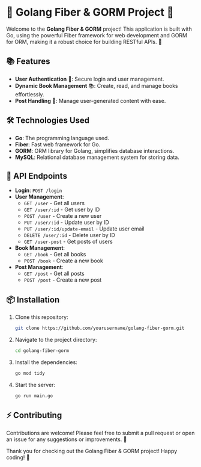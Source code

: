 # 🌟 Golang Fiber & GORM Project 🌟

Welcome to the **Golang Fiber & GORM** project! This application is built with Go, using the powerful Fiber framework for web development and GORM for ORM, making it a robust choice for building RESTful APIs. 🚀

## 📚 Features

- **User Authentication** 🔑: Secure login and user management.
- **Dynamic Book Management** 📚: Create, read, and manage books effortlessly.
- **Post Handling** 📝: Manage user-generated content with ease.

## 🛠️ Technologies Used

- **Go**: The programming language used.
- **Fiber**: Fast web framework for Go.
- **GORM**: ORM library for Golang, simplifies database interactions.
- **MySQL**: Relational database management system for storing data.

## 📄 API Endpoints

- **Login**: `POST /login`
- **User Management**:
  - `GET /user` - Get all users
  - `GET /user/:id` - Get user by ID
  - `POST /user` - Create a new user
  - `PUT /user/:id` - Update user by ID
  - `PUT /user/:id/update-email` - Update user email
  - `DELETE /user/:id` - Delete user by ID
  - `GET /user-post` - Get posts of users
- **Book Management**:
  - `GET /book` - Get all books
  - `POST /book` - Create a new book
- **Post Management**:
  - `GET /post` - Get all posts
  - `POST /post` - Create a new post

## 📦 Installation

1. Clone this repository:
   ```bash
   git clone https://github.com/yourusername/golang-fiber-gorm.git
   ```
2. Navigate to the project directory:
   ```bash
   cd golang-fiber-gorm
   ```
3. Install the dependencies:
   ```bash
   go mod tidy
   ```
4. Start the server:
   ```bash
   go run main.go
   ```

## ⚡ Contributing

Contributions are welcome! Please feel free to submit a pull request or open an issue for any suggestions or improvements. 💬

Thank you for checking out the Golang Fiber & GORM project! Happy coding! 🎉
